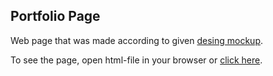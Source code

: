 ## Portfolio Page

Web page that was made according to given [desing mockup](https://storage.googleapis.com/supplemental_media/udacityu/2655898586/design-mockup-portfolio.pdf).

To see the page, open html-file in your browser or [click here](https://mataelle.github.io/portfolio-page-front/index.html).
